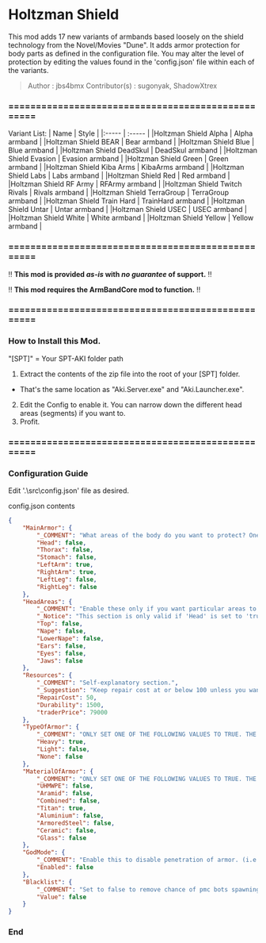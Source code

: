 # Holtzman Shield

This mod adds 17 new variants of armbands based loosely on the shield technology from the Novel/Movies "Dune". It adds armor protection for body parts as defined in the configuration file. You may alter the level of protection by editing the values found in the 'config.json' file within each of the variants.

>Author         : jbs4bmx
>Contributor(s) : sugonyak, ShadowXtrex


### ==================================================
Variant List:
| Name | Style |
|:----- | :----- |
|Holtzman Shield Alpha | Alpha armband |
|Holtzman Shield BEAR | Bear armband |
|Holtzman Shield Blue | Blue armband |
|Holtzman Shield DeadSkul | DeadSkul armband |
|Holtzman Shield Evasion | Evasion armband |
|Holtzman Shield Green | Green armband |
|Holtzman Shield Kiba Arms | KibaArms armband |
|Holtzman Shield Labs | Labs armband |
|Holtzman Shield Red | Red armband |
|Holtzman Shield RF Army | RFArmy armband |
|Holtzman Shield Twitch Rivals | Rivals armband |
|Holtzman Shield TerraGroup | TerraGroup armband |
|Holtzman Shield Train Hard | TrainHard armband |
|Holtzman Shield Untar | Untar armband |
|Holtzman Shield USEC | USEC armband |
|Holtzman Shield White | White armband |
|Holtzman Shield Yellow | Yellow armband |


### ==================================================


:bangbang: **This mod is provided _as-is_ with _no guarantee_ of support.** :bangbang:

:bangbang: **This mod requires the ArmBandCore mod to function.** :bangbang:


### ==================================================


### How to Install this Mod.
"[SPT]" = Your SPT-AKI folder path

1. Extract the contents of the zip file into the root of your [SPT] folder.
  - That's the same location as "Aki.Server.exe" and "Aki.Launcher.exe".
2. Edit the Config to enable it. You can narrow down the different head areas (segments) if you want to.
3. Profit.


### ==================================================


### Configuration Guide
Edit '.\src\config.json' file as desired.

config.json contents
```json
{
    "MainArmor": {
        "_COMMENT": "What areas of the body do you want to protect? One or more of these options must be set to true.",
        "Head": false,
        "Thorax": false,
        "Stomach": false,
        "LeftArm": true,
        "RightArm": true,
        "LeftLeg": false,
        "RightLeg": false
    },
    "HeadAreas": {
        "_COMMENT": "Enable these only if you want particular areas to be protected, otherwise 'Head: true' is enough to protect your head.",
        "_Notice": "This section is only valid if 'Head' is set to 'true'.",
        "Top": false,
        "Nape": false,
        "LowerNape": false,
        "Ears": false,
        "Eyes": false,
        "Jaws": false
    },
    "Resources": {
        "_COMMENT": "Self-explanatory section.",
        "_Suggestion": "Keep repair cost at or below 100 unless you want the cost to go far beyond what you can afford.",
        "RepairCost": 50,
        "Durability": 1500,
        "traderPrice": 79000
    },
    "TypeOfArmor": {
        "_COMMENT": "ONLY SET ONE OF THE FOLLOWING VALUES TO TRUE. THE REST SHOULD BE FALSE.",
        "Heavy": true,
        "Light": false,
        "None": false
    },
    "MaterialOfArmor": {
        "_COMMENT": "ONLY SET ONE OF THE FOLLOWING VALUES TO TRUE. THE REST SHOULD BE FALSE.",
        "UHMWPE": false,
        "Aramid": false,
        "Combined": false,
        "Titan": true,
        "Aluminium": false,
        "ArmoredSteel": false,
        "Ceramic": false,
        "Glass": false
    },
    "GodMode": {
        "_COMMENT": "Enable this to disable penetration of armor. (i.e., enabled = 0 throughput)",
        "Enabled": false
    },
    "Blacklist": {
        "_COMMENT": "Set to false to remove chance of pmc bots spawning with this item in their inventory.",
        "Value": false
    }
}

```

### End
